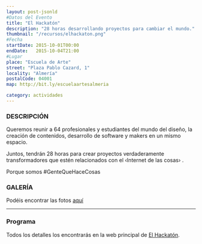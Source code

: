 ```yaml
---
layout: post-jsonld
#Datos del Evento
title: "El Hackatón"
description: "28 horas desarrollando proyectos para cambiar el mundo."
thumbnail: "/recursos/elhackaton.png"
#Fecha
startDate: 2015-10-01T00:00
endDate:   2015-10-04T21:00
#Lugar
place: "Escuela de Arte"
street: "Plaza Pablo Cazard, 1"
locality: "Almería"
postalCode: 04001
map: http://bit.ly/escuelaartesalmeria

category: actividades
---
```


### DESCRIPCIÓN

Queremos reunir a 64 profesionales y estudiantes del mundo del diseño, la creación de contenidos, desarrollo de software y makers en un mismo espacio.

Juntos, tendrán 28 horas para crear proyectos verdaderamente transformadores que estén relacionados con el ‹Internet de las cosas› .

Porque somos #GenteQueHaceCosas


### GALERÍA

Podéis encontrar las fotos [aquí](https://goo.gl/photos/zARRHoRQWHfdiKrt6)

---

### Programa

Todos los detalles los encontrarás en la web principal de [El Hackatón](http://elhackaton.com).
